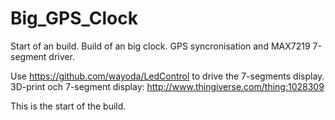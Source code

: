 # Big_GPS_Clock
Start of an build.
Build of an big clock. GPS syncronisation and MAX7219 7-segment driver.

Use https://github.com/wayoda/LedControl to drive the 7-segments display.
3D-print och 7-segment display: http://www.thingiverse.com/thing:1028309

This is the start of the build.
